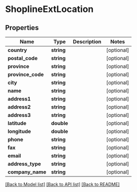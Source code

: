 # ShoplineExtLocation

## Properties
Name | Type | Description | Notes
------------ | ------------- | ------------- | -------------
**country** | **string** |  | [optional] 
**postal_code** | **string** |  | [optional] 
**province** | **string** |  | [optional] 
**province_code** | **string** |  | [optional] 
**city** | **string** |  | [optional] 
**name** | **string** |  | [optional] 
**address1** | **string** |  | [optional] 
**address2** | **string** |  | [optional] 
**address3** | **string** |  | [optional] 
**latitude** | **double** |  | [optional] 
**longitude** | **double** |  | [optional] 
**phone** | **string** |  | [optional] 
**fax** | **string** |  | [optional] 
**email** | **string** |  | [optional] 
**address_type** | **string** |  | [optional] 
**company_name** | **string** |  | [optional] 

[[Back to Model list]](../../README.md#documentation-for-models) [[Back to API list]](../../README.md#documentation-for-api-endpoints) [[Back to README]](../../README.md)

